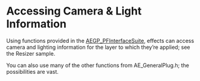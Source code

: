 # Accessing Camera & Light Information

Using functions provided in the [AEGP_PFInterfaceSuite](../aegps/aegp-suites.md#aegps-aegp-suites-aegp-pfinterfacesuite), effects can access camera and lighting information for the layer to which they’re applied; see the Resizer sample.

You can also use many of the other functions from AE_GeneralPlug.h; the possibilities are vast.
